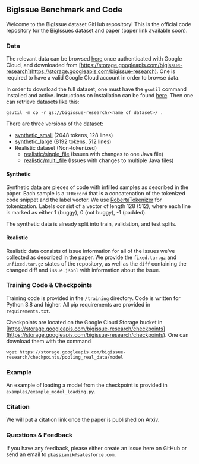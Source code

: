 ## BigIssue Benchmark and Code
 
Welcome to the BigIssue dataset GitHub repository! This is the official code repository for the BigIssues dataset and paper (paper link available soon).

### Data
The relevant data can be browsed [here](https://console.cloud.google.com/storage/browser/bigissue-research) once authenticated with Google Cloud, and downloaded from [https://storage.googleapis.com/bigissue-research](https://storage.googleapis.com/bigissue-research). One is required to have a valid Google Cloud account in order to browse data. 

In order to download the full dataset, one must have the `gsutil` command installed and active. Instructions on installation can be found [here](https://cloud.google.com/sdk/docs/install). Then one can retrieve datasets like this:

```
gsutil -m cp -r gs://bigissue-research/<name of dataset>/ .
```

There are three versions of the dataset:
* [synthetic_small](https://console.cloud.google.com/storage/browser/bigissue-research/synthetic_small/) (2048 tokens, 128 lines) 
* [synthetic_large](https://console.cloud.google.com/storage/browser/bigissue-research/synthetic/) (8192 tokens, 512 lines)
* Realistic dataset (Non-tokenized)
  * [realistic/single_file](https://console.cloud.google.com/storage/browser/bigissue-research/realistic/single_file) (Issues with changes to one Java file)
  * [realistic/multi_file](https://console.cloud.google.com/storage/browser/bigissue-research/realistic/multi_file) (Issues with changes to multiple Java files)

#### Synthetic

Synthetic data are pieces of code with infilled samples as described in the paper. Each sample is a `TFRecord` that is a concatenation of the tokenized code snippet and the label vector. We use [RobertaTokenizer](https://huggingface.co/docs/transformers/model_doc/roberta#transformers.RobertaTokenizer) for tokenization. Labels consist of a vector of length 128 (512), where each line is marked as either 1 (buggy), 0 (not buggy), -1 (padded).

The synthetic data is already split into train, validation, and test splits.

#### Realistic

Realistic data consists of issue information for all of the issues we've collected as described in the paper. We provide the `fixed.tar.gz` and `unfixed.tar.gz` states of the repository, as well as the `diff` containing the changed diff and `issue.jsonl` with information about the issue.

### Training Code & Checkpoints

Training code is provided in the `/training` directory. Code is written for Python 3.8 and higher. All pip requirements are provided in `requirements.txt`.

Checkpoints are located on the Google Cloud Storage bucket in [https://storage.googleapis.com/bigissue-research/checkpoints](https://storage.googleapis.com/bigissue-research/checkpoints). One can download them with the command

```
wget https://storage.googleapis.com/bigissue-research/checkpoints/pooling_real_data/model
```

### Example

An example of loading a model from the checkpoint is provided in `examples/example_model_loading.py`.

### Citation

We will put a citation link once the paper is published on Arxiv.

### Questions & Feedback

If you have any feedback, please either create an Issue here on GitHub or send an email to `pkassianik@salesforce.com`.